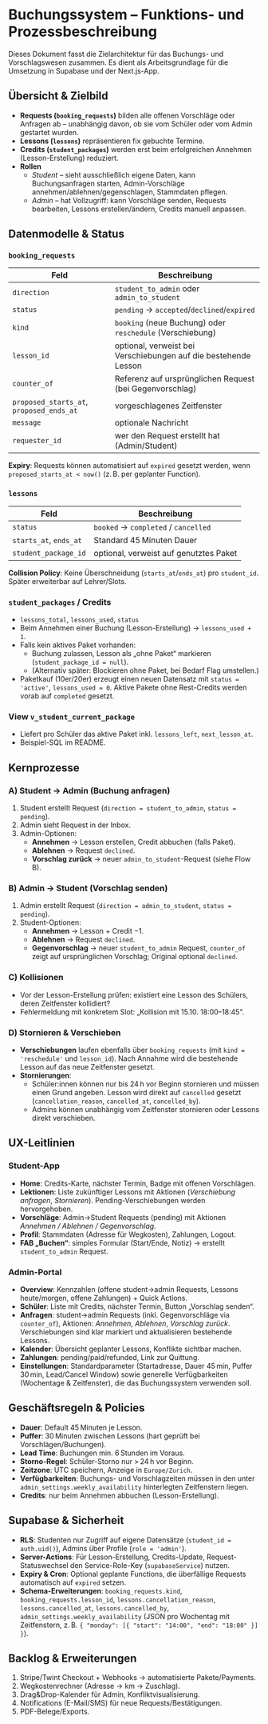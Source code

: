 # Buchungssystem – Funktions- und Prozessbeschreibung

Dieses Dokument fasst die Zielarchitektur für das Buchungs- und Vorschlagswesen zusammen. Es dient als Arbeitsgrundlage für die Umsetzung in Supabase und der Next.js-App.

## Übersicht & Zielbild

- **Requests (`booking_requests`)** bilden alle offenen Vorschläge oder Anfragen ab – unabhängig davon, ob sie vom Schüler oder vom Admin gestartet wurden.
- **Lessons (`lessons`)** repräsentieren fix gebuchte Termine.
- **Credits (`student_packages`)** werden erst beim erfolgreichen Annehmen (Lesson-Erstellung) reduziert.
- **Rollen**
  - *Student* – sieht ausschließlich eigene Daten, kann Buchungsanfragen starten, Admin-Vorschläge annehmen/ablehnen/gegenschlagen, Stammdaten pflegen.
  - *Admin* – hat Vollzugriff: kann Vorschläge senden, Requests bearbeiten, Lessons erstellen/ändern, Credits manuell anpassen.

## Datenmodelle & Status

### `booking_requests`

| Feld | Beschreibung |
| ---- | ------------ |
| `direction` | `student_to_admin` oder `admin_to_student` |
| `status` | `pending` → `accepted`/`declined`/`expired` |
| `kind` | `booking` (neue Buchung) oder `reschedule` (Verschiebung) |
| `lesson_id` | optional, verweist bei Verschiebungen auf die bestehende Lesson |
| `counter_of` | Referenz auf ursprünglichen Request (bei Gegenvorschlag) |
| `proposed_starts_at`, `proposed_ends_at` | vorgeschlagenes Zeitfenster |
| `message` | optionale Nachricht |
| `requester_id` | wer den Request erstellt hat (Admin/Student) |

**Expiry**: Requests können automatisiert auf `expired` gesetzt werden, wenn `proposed_starts_at < now()` (z. B. per geplanter Function).

### `lessons`

| Feld | Beschreibung |
| ---- | ------------ |
| `status` | `booked` → `completed` / `cancelled` |
| `starts_at`, `ends_at` | Standard 45 Minuten Dauer |
| `student_package_id` | optional, verweist auf genutztes Paket |

**Collision Policy**: Keine Überschneidung (`starts_at`/`ends_at`) pro `student_id`. Später erweiterbar auf Lehrer/Slots.

### `student_packages` / Credits

- `lessons_total`, `lessons_used`, `status`
- Beim Annehmen einer Buchung (Lesson-Erstellung) → `lessons_used + 1`.
- Falls kein aktives Paket vorhanden:
  - Buchung zulassen, Lesson als „ohne Paket“ markieren (`student_package_id = null`).
  - (Alternativ später: Blockieren ohne Paket, bei Bedarf Flag umstellen.)
- Paketkauf (10er/20er) erzeugt einen neuen Datensatz mit `status = 'active'`, `lessons_used = 0`. Aktive Pakete ohne Rest-Credits werden vorab auf `completed` gesetzt.

### View `v_student_current_package`

- Liefert pro Schüler das aktive Paket inkl. `lessons_left`, `next_lesson_at`.
- Beispiel-SQL im README.

## Kernprozesse

### A) Student → Admin (Buchung anfragen)

1. Student erstellt Request (`direction = student_to_admin`, `status = pending`).
2. Admin sieht Request in der Inbox.
3. Admin-Optionen:
   - **Annehmen** → Lesson erstellen, Credit abbuchen (falls Paket).
   - **Ablehnen** → Request `declined`.
   - **Vorschlag zurück** → neuer `admin_to_student`-Request (siehe Flow B).

### B) Admin → Student (Vorschlag senden)

1. Admin erstellt Request (`direction = admin_to_student`, `status = pending`).
2. Student-Optionen:
   - **Annehmen** → Lesson + Credit −1.
   - **Ablehnen** → Request `declined`.
   - **Gegenvorschlag** → neuer `student_to_admin` Request, `counter_of` zeigt auf ursprünglichen Vorschlag; Original optional `declined`.

### C) Kollisionen

- Vor der Lesson-Erstellung prüfen: existiert eine Lesson des Schülers, deren Zeitfenster kollidiert?
- Fehlermeldung mit konkretem Slot: „Kollision mit 15.10. 18:00–18:45“.

### D) Stornieren & Verschieben

- **Verschiebungen** laufen ebenfalls über `booking_requests` (mit `kind = 'reschedule'` und `lesson_id`). Nach Annahme wird die bestehende Lesson auf das neue Zeitfenster gesetzt.
- **Stornierungen**:
  - Schüler:innen können nur bis 24 h vor Beginn stornieren und müssen einen Grund angeben. Lesson wird direkt auf `cancelled` gesetzt (`cancellation_reason`, `cancelled_at`, `cancelled_by`).
  - Admins können unabhängig vom Zeitfenster stornieren oder Lessons direkt verschieben.

## UX-Leitlinien

### Student-App

- **Home**: Credits-Karte, nächster Termin, Badge mit offenen Vorschlägen.
- **Lektionen**: Liste zukünftiger Lessons mit Aktionen (*Verschiebung anfragen*, *Stornieren*). Pending-Verschiebungen werden hervorgehoben.
- **Vorschläge**: Admin→Student Requests (pending) mit Aktionen *Annehmen / Ablehnen / Gegenvorschlag*.
- **Profil**: Stammdaten (Adresse für Wegkosten), Zahlungen, Logout.
- **FAB „Buchen“**: simples Formular (Start/Ende, Notiz) → erstellt `student_to_admin` Request.

### Admin-Portal

- **Overview**: Kennzahlen (offene student→admin Requests, Lessons heute/morgen, offene Zahlungen) + Quick Actions.
- **Schüler**: Liste mit Credits, nächster Termin, Button „Vorschlag senden“.
- **Anfragen**: student→admin Requests (inkl. Gegenvorschläge via `counter_of`), Aktionen: *Annehmen*, *Ablehnen*, *Vorschlag zurück*. Verschiebungen sind klar markiert und aktualisieren bestehende Lessons.
- **Kalender**: Übersicht geplanter Lessons, Konflikte sichtbar machen.
- **Zahlungen**: pending/paid/refunded, Link zur Quittung.
- **Einstellungen**: Standardparameter (Startadresse, Dauer 45 min, Puffer 30 min, Lead/Cancel Window) sowie generelle Verfügbarkeiten (Wochentage & Zeitfenster), die das Buchungssystem verwenden soll.

## Geschäftsregeln & Policies

- **Dauer**: Default 45 Minuten je Lesson.
- **Puffer**: 30 Minuten zwischen Lessons (hart geprüft bei Vorschlägen/Buchungen).
- **Lead Time**: Buchungen min. 6 Stunden im Voraus.
- **Storno-Regel**: Schüler-Storno nur > 24 h vor Beginn.
- **Zeitzone**: UTC speichern, Anzeige in `Europe/Zurich`.
- **Verfügbarkeiten**: Buchungs- und Vorschlagzeiten müssen in den unter `admin_settings.weekly_availability` hinterlegten Zeitfenstern liegen.
- **Credits**: nur beim Annehmen abbuchen (Lesson-Erstellung).

## Supabase & Sicherheit

- **RLS**: Studenten nur Zugriff auf eigene Datensätze (`student_id = auth.uid()`), Admins über Profile (`role = 'admin'`).
- **Server-Actions**: Für Lesson-Erstellung, Credits-Update, Request-Statuswechsel den Service-Role-Key (`supabaseService`) nutzen.
- **Expiry & Cron**: Optional geplante Functions, die überfällige Requests automatisch auf `expired` setzen.
- **Schema-Erweiterungen**: `booking_requests.kind`, `booking_requests.lesson_id`, `lessons.cancellation_reason`, `lessons.cancelled_at`, `lessons.cancelled_by`, `admin_settings.weekly_availability` (JSON pro Wochentag mit Zeitfenstern, z. B. `{ "monday": [{ "start": "14:00", "end": "18:00" }] }`).

## Backlog & Erweiterungen

1. Stripe/Twint Checkout + Webhooks → automatisierte Pakete/Payments.
2. Wegkostenrechner (Adresse → km → Zuschlag).
3. Drag&Drop-Kalender für Admin, Konfliktvisualisierung.
4. Notifications (E-Mail/SMS) für neue Requests/Bestätigungen.
5. PDF-Belege/Exports.
